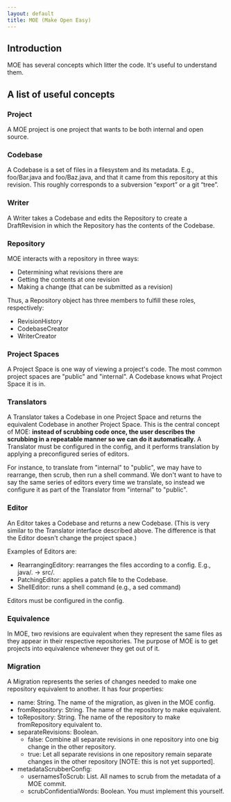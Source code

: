 ```yaml
---
layout: default
title: MOE (Make Open Easy)
---
```


Introduction
------------

MOE has several concepts which litter the code. It's useful to understand them.

A list of useful concepts
-------------------------

### Project

A MOE project is one project that wants to be both internal and open source.

### Codebase

A Codebase is a set of files in a filesystem and its metadata. E.g., foo/Bar.java and foo/Baz.java, and that it came from this repository at this revision. This roughly corresponds to a subversion “export” or a git “tree”.

### Writer

A Writer takes a Codebase and edits the Repository to create a DraftRevision in which the Repository has the contents of the Codebase.

### Repository

MOE interacts with a repository in three ways:

  * Determining what revisions there are
  * Getting the contents at one revision
  * Making a change (that can be submitted as a revision)

Thus, a Repository object has three members to fulfill these roles, respectively:

  * RevisionHistory
  * CodebaseCreator
  * WriterCreator

### Project Spaces

A Project Space is one way of viewing a project's code. The most common project spaces are "public" and "internal". A Codebase knows what Project Space it is in.

### Translators

A Translator takes a Codebase in one Project Space and returns the equivalent Codebase in another Project Space. This is the central concept of MOE: **instead of scrubbing code once, the user describes the scrubbing in a repeatable manner so we can do it automatically.** A Translator must be configured in the config, and it performs translation by applying a preconfigured series of editors.

For instance, to translate from "internal" to "public", we may have to rearrange, then scrub, then run a shell command. We don't want to have to say the same series of editors every time we translate, so instead we configure it as part of the Translator from "internal" to "public".

### Editor

An Editor takes a Codebase and returns a new Codebase. (This is very similar to the Translator interface described above. The difference is that the Editor doesn't change the project space.)

Examples of Editors are:

  * RearrangingEditory: rearranges the files according to a config. E.g., java/. -> src/.
  * PatchingEditor: applies a patch file to the Codebase.
  * ShellEditor: runs a shell command (e.g., a sed command)

Editors must be configured in the config.

### Equivalence

In MOE, two revisions are equivalent when they represent the same files as they appear in their respective repositories. The purpose of MOE is to get projects into equivalence whenever they get out of it.

### Migration

A Migration represents the series of changes needed to make one repository equivalent to another. It has four properties:

  * name: String. The name of the migration, as given in the MOE config.
  * fromRepository: String. The name of the repository to make equivalent.
  * toRepository: String. The name of the repository to make fromRepository equivalent to.
  * separateRevisions: Boolean.
    * false: Combine all separate revisions in one repository into one big change in the other repository.
    * true: Let all separate revisions in one repository remain separate changes in the other repository [NOTE: this is not yet supported].
  * metadataScrubberConfig:
    * usernamesToScrub: List<String>. All names to scrub from the metadata of a MOE commit.
    * scrubConfidentialWords: Boolean. You must implement this yourself.
